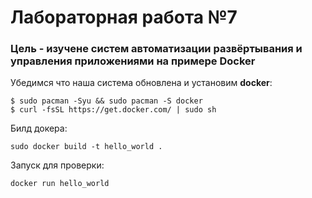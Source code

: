 # Лабораторная работа №7

### Цель - изучене систем автоматизации развёртывания и управления приложениями на примере Docker

Убедимся что наша система обновлена и установим **docker**: 
```
$ sudo pacman -Syu && sudo pacman -S docker
$ curl -fsSL https://get.docker.com/ | sudo sh
```

Билд докера:
```
sudo docker build -t hello_world .
```
Запуск для проверки:
```
docker run hello_world
```
